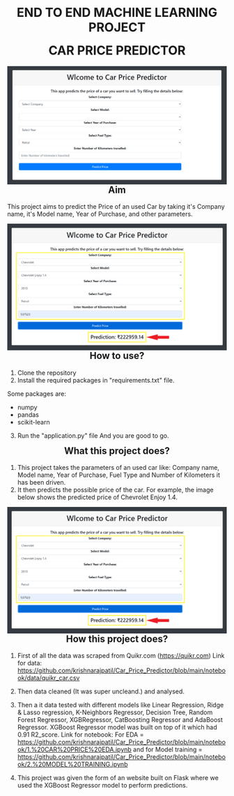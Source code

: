<h1 align="center" style="margin-top: 0px;">END TO END MACHINE LEARNING PROJECT</h1>
<h1 align="center" style="margin-top: 0px;">CAR PRICE PREDICTOR</h1>
<p align="center" style="margin-bottom: 0px !important;">
  <img  src="https://github.com/krishnarajpatil/Car_Price_Predictor/blob/main/static/images/initial_page.PNG" alt="initial page" align="center">
</p>
<h2 align="center" style="margin-top: 0px;">Aim</h2>
This project aims to predict the Price of an used Car by taking it's Company name, it's Model name, Year of Purchase, and other parameters.
<p align="center" style="margin-bottom: 0px !important;">
  <img  src="https://github.com/krishnarajpatil/Car_Price_Predictor/blob/main/static/images/data_predicted.PNG" alt="data_predicted" align="center">
</p>
<h2 align="center" style="margin-top: 0px;">How to use?</h2>

1. Clone the repository
2. Install the required packages in "requirements.txt" file.

Some packages are:
 - numpy 
 - pandas 
 - scikit-learn

3. Run the "application.py" file
And you are good to go. 
<h2 align="center" style="margin-top: 0px;">What this project does?</h2>

1. This project takes the parameters of an used car like: Company name, Model name, Year of Purchase, Fuel Type and Number of Kilometers it has been driven.
2. It then predicts the possible price of the car. For example, the image below shows the predicted price of Chevrolet Enjoy 1.4. 
<p align="center" style="margin-bottom: 0px !important;">
  <img  src="https://github.com/krishnarajpatil/Car_Price_Predictor/blob/main/static/images/data_predicted.PNG" alt="data_predicted" align="center">
</p>
<h2 align="center" style="margin-top: 0px;">How this project does?</h2>

1. First of all the data was scraped from Quikr.com (https://quikr.com) 
Link for data: https://github.com/krishnarajpatil/Car_Price_Predictor/blob/main/notebook/data/quikr_car.csv

2. Then data cleaned (It was super uncleand.) and analysed.

3. Then a it data tested with different models like Linear Regression, Ridge & Lasso regression, K-Neighbors Regressor, Decision Tree, Random Forest Regressor, XGBRegressor, CatBoosting Regressor and AdaBoost Regressor. XGBoost Regressor model was built on top of it which had 0.91 R2_score. Link for notebook: For EDA = https://github.com/krishnarajpatil/Car_Price_Predictor/blob/main/notebook/1.%20CAR%20PRICE%20EDA.ipynb and for Model training = https://github.com/krishnarajpatil/Car_Price_Predictor/blob/main/notebook/2.%20MODEL%20TRAINING.ipynb

4. This project was given the form of an website built on Flask where we used the XGBoost Regressor model to perform predictions.
